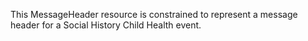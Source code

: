 This MessageHeader resource is constrained to represent a message header for a Social History Child Health event.